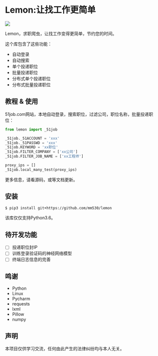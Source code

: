 # Lemon:让找工作更简单
![](https://github.com/mm530/lemon/raw/master/logo.jpg)

Lemon，求职爬虫，让找工作变得更简单，节约您的时间。

这个库包含了这些功能：
* 自动登录
* 自动搜索
* 单个投递职位
* 批量投递职位
* 分布式单个投递职位
* 分布式批量投递职位

## 教程 & 使用
51job.com网站，本地自动登录，搜索职位，过滤公司，职位名称，批量投递职位：
```python
from lemon import _51job

_51job._51ACCOUNT = 'xxx'
_51job._51PASSWD = 'xxx'
_51job.KEYWORD = 'xx职位'
_51job.FILTER_COMPANY = ['xx公司']
_51job.FILTER_JOB_NAME = ['xx工程师']

proxy_ips = []
_51job.local_many_test(proxy_ips)
```

更多信息，请看源码，或等文档更新。

## 安装
```bash
$ pip3 install git+https://github.com/mm530/lemon
```
该库仅仅支持Python3.6。

## 待开发功能
- [ ] 投递职位封IP
- [ ] 训练登录验证码的神经网络模型
- [ ] 终端日志信息的完善

## 鸣谢
* Python
* Linux
* Pycharm
* requests
* lxml
* Pillow
* numpy

## 声明
本项目仅供学习交流，任何由此产生的法律纠纷均与本人无关。